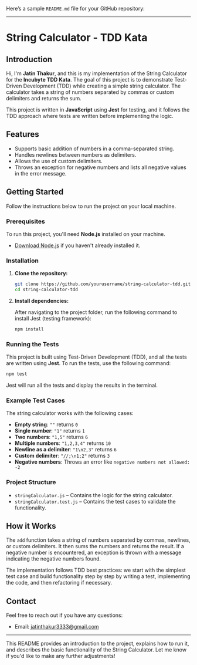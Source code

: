 Here’s a sample `README.md` file for your GitHub repository:

---

# String Calculator - TDD Kata

## Introduction

Hi, I'm **Jatin Thakur**, and this is my implementation of the String Calculator for the **Incubyte TDD Kata**. The goal of this project is to demonstrate Test-Driven Development (TDD) while creating a simple string calculator. The calculator takes a string of numbers separated by commas or custom delimiters and returns the sum.

This project is written in **JavaScript** using **Jest** for testing, and it follows the TDD approach where tests are written before implementing the logic.

## Features

- Supports basic addition of numbers in a comma-separated string.
- Handles newlines between numbers as delimiters.
- Allows the use of custom delimiters.
- Throws an exception for negative numbers and lists all negative values in the error message.

## Getting Started

Follow the instructions below to run the project on your local machine.

### Prerequisites

To run this project, you'll need **Node.js** installed on your machine.

- [Download Node.js](https://nodejs.org/) if you haven't already installed it.

### Installation

1. **Clone the repository:**

    ```bash
    git clone https://github.com/yourusername/string-calculator-tdd.git
    cd string-calculator-tdd
    ```

2. **Install dependencies:**

    After navigating to the project folder, run the following command to install Jest (testing framework):

    ```bash
    npm install
    ```

### Running the Tests

This project is built using Test-Driven Development (TDD), and all the tests are written using **Jest**. To run the tests, use the following command:

```bash
npm test
```

Jest will run all the tests and display the results in the terminal.

### Example Test Cases

The string calculator works with the following cases:

- **Empty string**: `""` returns `0`
- **Single number**: `"1"` returns `1`
- **Two numbers**: `"1,5"` returns `6`
- **Multiple numbers**: `"1,2,3,4"` returns `10`
- **Newline as a delimiter**: `"1\n2,3"` returns `6`
- **Custom delimiter**: `"//;\n1;2"` returns `3`
- **Negative numbers**: Throws an error like `negative numbers not allowed: -2`

### Project Structure

- `stringCalculator.js` – Contains the logic for the string calculator.
- `stringCalculator.test.js` – Contains the test cases to validate the functionality.

## How it Works

The `add` function takes a string of numbers separated by commas, newlines, or custom delimiters. It then sums the numbers and returns the result. If a negative number is encountered, an exception is thrown with a message indicating the negative numbers found.

The implementation follows TDD best practices: we start with the simplest test case and build functionality step by step by writing a test, implementing the code, and then refactoring if necessary.

## Contact

Feel free to reach out if you have any questions:

- Email: jatinthakur3333@gmail.com

---

This README provides an introduction to the project, explains how to run it, and describes the basic functionality of the String Calculator. Let me know if you'd like to make any further adjustments!
